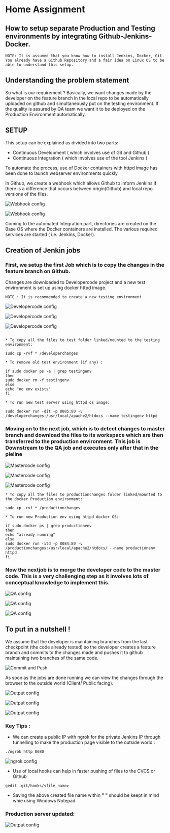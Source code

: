 # Home Assignment

## How to setup separate Production and Testing environments by integrating Github-Jenkins-Docker.

```
NOTE: It is assumed that you know how to install Jenkins, Docker, Git. 
You already have a Github Repository and a fair idea on Linux OS to be able to understand this setup.
```
## Understanding the problem statement

So what is our requirement ?
Basically, we want changes made by the developer on the feature branch in the local repo to be automatically uploaded on github and simultaneously put on the testing environment. 
If the quality is assured by QA team we want it to be deployed on the Production Environment automatically.

## SETUP

This setup can be explained as divided into two parts:

* Continuous Development ( which involves use of Git and Github ) 
* Continuous Integration ( which involves use of the tool Jenkins )

To automate the process, use of Docker containers with httpd image has been done to launch webserver environments quickly

In Github, we create a webhook which allows Github to inform Jenkins if there is a difference that occurs between origin(Github) and local repo versions of the files.

![Webhook config](/Home_Assignment/1.png)

![Webhook config](/Home_Assignment/2.png)

Coming to  the automated Integration part, directories are created on the Base OS where the Docker containers are installed.
The various required services are started ( i.e. Jenkins, Docker).

## Creation of Jenkin jobs

### First, we setup the first Job which is to copy the changes in the feature branch on Github.
Changes are downloaded to Developercode project and a new test environment is set up using docker httpd image. 

```
NOTE : It is recommended to create a new testing environment
```

![Developercode config](/Home_Assignment/3.png)

![Developercode config](/Home_Assignment/4.png)

![Developercode config](/Home_Assignment/5.png)

```

* To copy all the files to test folder linked/mounted to the testing environment:

sudo cp -rvf * /developerchanges

* To remove old test environment (if any) :

if sudo docker ps -a | grep testingenv
then
sudo docker rm -f testingenv
else
echo "no env exists"
fi

* To run new test server using httpd os image:

sudo docker run -dit -p 8085:80 -v /developerchanges:/usr/local/apache2/htdocs --name testingenv httpd
```
### Moving on to the next job, which is to detect changes to master branch and download the files to its workspace which are then transferred to the production environment. This job is Downstream to the QA job and executes only after that in the pieline  

![Mastercode config](/Home_Assignment/6.png)

![Mastercode config](/Home_Assignment/7.png)

![Mastercode config](/Home_Assignment/8.png)

```
* To copy all the files to productionchanges folder linked/mounted to the docker Production environment:

sudo cp -rvf * /productionchanges

* To run new Production env using httpd docker OS:

if sudo docker ps | grep productionenv
then
echo "already running"
else
sudo docker run -itd -p 8084:80 -v /productionchanges:/usr/local/apache2/htdocs/ --name productionenv httpd
fi
```

### Now the nextjob is to merge the developer code to the master code. This is a very challenging step as it involves lots of conceptual knowledge to implement this.

![QA config](/Home_Assignment/9.png)

![QA config](/Home_Assignment/10.png)

![QA config](/Home_Assignment/11.png)


## To put in a nutshell !

We assume that the developer is maintaining branches from the last checkpoint (the code already tested) so the developer creates a feature branch and commits to the changes made
and pushes it to github maintaining two branches of the same code. 

![Commit and Push](/Home_Assignment/12.png)

As soon as the jobs are done running we can view the changes through the browser to the outside world (Client/ Public facing).  

![Output config](/Home_Assignment/13.png)

![Output config](/Home_Assignment/14.png)

![Output config](/Home_Assignment/15.png)

### Key Tips :

* We can create a public IP with ngrok for the private Jenkins IP through tunnelling to make the production page visible to the outside world :
```
./ngrok http 8080
```

![ngrok config](/Home_Assignment/16.png)

* Use of local hooks can help in faster pushing of files to the CVCS or Github

```
gedit .git/hooks/<file_name>
```
* Saving the above created file name within __**" "**__ should be keept in mind whie using Windows Notepad


### Production server updated:
![Output config](/Home_Assignment/.png)
